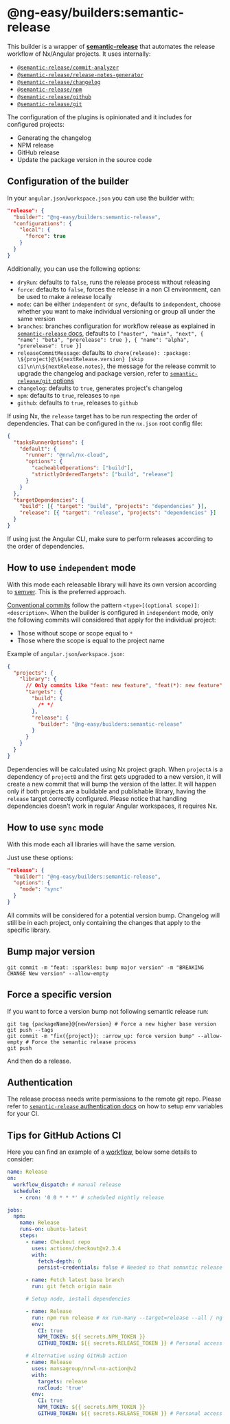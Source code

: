 # @ng-easy/builders:semantic-release

This builder is a wrapper of [**semantic-release**](https://github.com/semantic-release/semantic-release) that automates the release workflow of Nx/Angular projects. It uses internally:

- [`@semantic-release/commit-analyzer`](https://www.npmjs.com/package/@semantic-release/commit-analyzer)
- [`@semantic-release/release-notes-generator`](https://www.npmjs.com/package/@semantic-release/release-notes-generator)
- [`@semantic-release/changelog`](https://www.npmjs.com/package/@semantic-release/changelog)
- [`@semantic-release/npm`](https://www.npmjs.com/package/@semantic-release/npm)
- [`@semantic-release/github`](https://www.npmjs.com/package/@semantic-release/github)
- [`@semantic-release/git`](https://www.npmjs.com/package/@semantic-release/git)

The configuration of the plugins is opinionated and it includes for configured projects:

- Generating the changelog
- NPM release
- GitHub release
- Update the package version in the source code

## Configuration of the builder

In your `angular.json`/`workspace.json` you can use the builder with:

```json
"release": {
  "builder": "@ng-easy/builders:semantic-release",
  "configurations": {
    "local": {
      "force": true
    }
  }
}
```

Additionally, you can use the following options:

- `dryRun`: defaults to `false`, runs the release process without releasing
- `force`: defaults to `false`, forces the release in a non CI environment, can be used to make a release locally
- `mode`: can be either `independent` or `sync`, defaults to `independent`, choose whether you want to make individual versioning or group all under the same version
- `branches`: branches configuration for workflow release as explained in [`semantic-release` docs](https://github.com/semantic-release/semantic-release/blob/master/docs/usage/workflow-configuration.md#branches-properties), defaults to `["master", "main", "next", { "name": "beta", "prerelease": true }, { "name": "alpha", "prerelease": true }]`
- `releaseCommitMessage`: defaults to `chore(release): :package: \${project}@\${nextRelease.version} [skip ci]\n\n\${nextRelease.notes}`, the message for the release commit to upgrade the changelog and package version, refer to [`semantic-release/git` options](https://github.com/semantic-release/git#options)
- `changelog`: defaults to `true`, generates project's changelog
- `npm`: defaults to `true`, releases to `npm`
- `github`: defaults to `true`, releases to `github`

If using Nx, the `release` target has to be run respecting the order of dependencies. That can be configured in the `nx.json` root config file:

```json
{
  "tasksRunnerOptions": {
    "default": {
      "runner": "@nrwl/nx-cloud",
      "options": {
        "cacheableOperations": ["build"],
        "strictlyOrderedTargets": ["build", "release"]
      }
    }
  },
  "targetDependencies": {
    "build": [{ "target": "build", "projects": "dependencies" }],
    "release": [{ "target": "release", "projects": "dependencies" }]
  }
}
```

If using just the Angular CLI, make sure to perform releases according to the order of dependencies.

## How to use `independent` mode

With this mode each releasable library will have its own version according to [semver](https://semver.org/). This is the preferred approach.

[Conventional commits](https://www.conventionalcommits.org/) follow the pattern `<type>[(optional scope)]: <description>`. When the builder is configured in `independent` mode, only the following commits will considered that apply for the individual project:

- Those without scope or scope equal to `*`
- Those where the scope is equal to the project name

Example of `angular.json`/`workspace.json`:

```json
{
  "projects": {
    "library": {
      // Only commits like "feat: new feature", "feat(*): new feature" or "feat(library): new feature" will be considered
      "targets": {
        "build": {
          /* */
        },
        "release": {
          "builder": "@ng-easy/builders:semantic-release"
        }
      }
    }
  }
}
```

Dependencies will be calculated using Nx project graph. When `projectA` is a dependency of `projectB` and the first gets upgraded to a new version, it will create a new commit that will bump the version of the latter. It will happen only if both projects are a buildable and publishable library, having the `release` target correctly configured. Please notice that handling dependencies doesn't work in regular Angular workspaces, it requires Nx.

## How to use `sync` mode

With this mode each all libraries will have the same version.

Just use these options:

```json
"release": {
  "builder": "@ng-easy/builders:semantic-release",
  "options": {
    "mode": "sync"
  }
}
```

All commits will be considered for a potential version bump. Changelog will still be in each project, only containing the changes that apply to the specific library.

## Bump major version

```shell
git commit -m "feat: :sparkles: bump major version" -m "BREAKING CHANGE New version" --allow-empty
```

## Force a specific version

If you want to force a version bump not following semantic release run:

```shell
git tag {packageName}@{newVersion} # Force a new higher base version
git push --tags
git commit -m "fix({project}): :arrow_up: force version bump" --allow-empty # Force the semantic release process
git push
```

And then do a release.

## Authentication

The release process needs write permissions to the remote git repo. Please refer to [`semantic-release` authentication docs](https://github.com/semantic-release/semantic-release/blob/master/docs/usage/ci-configuration.md#authentication) on how to setup env variables for your CI.

## Tips for GitHub Actions CI

Here you can find an example of a [workflow](https://github.com/ng-easy/platform/blob/main/.github/workflows/release.yml), below some details to consider:

```yml
name: Release
on:
  workflow_dispatch: # manual release
  schedule:
    - cron: '0 0 * * *' # scheduled nightly release

jobs:
  npm:
    name: Release
    runs-on: ubuntu-latest
    steps:
      - name: Checkout repo
        uses: actions/checkout@v2.3.4
        with:
          fetch-depth: 0
          persist-credentials: false # Needed so that semantic release can use the admin token

      - name: Fetch latest base branch
        run: git fetch origin main

      # Setup node, install dependencies

      - name: Release
        run: npm run release # nx run-many --target=release --all / ng run project:release
        env:
          CI: true
          NPM_TOKEN: ${{ secrets.NPM_TOKEN }}
          GITHUB_TOKEN: ${{ secrets.RELEASE_TOKEN }} # Personal access token with repo permissions

      # Alternative using GitHub action
      - name: Release
        uses: mansagroup/nrwl-nx-action@v2
        with:
          targets: release
          nxCloud: 'true'
        env:
          CI: true
          NPM_TOKEN: ${{ secrets.NPM_TOKEN }}
          GITHUB_TOKEN: ${{ secrets.RELEASE_TOKEN }} # Personal access token with repo permissions
```
